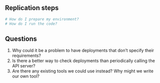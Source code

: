 ## Replication steps

```bash
# How do I prepare my environment?
# How do I run the code?
```

## Questions

1. Why could it be a problem to have deployments that don’t specify their requirements?
2. Is there a better way to check deployments than periodically calling the API server?
3. Are there any existing tools we could use instead? Why might we write our own tool?